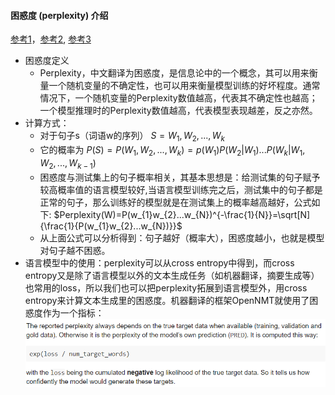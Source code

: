 #### 困惑度 (perplexity) 介绍
[参考1](https://paddlepedia.readthedocs.io/en/latest/tutorials/deep_learning/metrics/perplexity.html)，[参考2](https://zhuanlan.zhihu.com/p/44107044), [参考3](https://zhuanlan.zhihu.com/p/114432097)

- 困惑度定义
  - Perplexity，中文翻译为困惑度，是信息论中的一个概念，其可以用来衡量一个随机变量的不确定性，也可以用来衡量模型训练的好坏程度。通常情况下，一个随机变量的Perplexity数值越高，代表其不确定性也越高；一个模型推理时的Perplexity数值越高，代表模型表现越差，反之亦然。
- 计算方式：
  - 对于句子s（词语w的序列）
  $S = W_{1}, W_{2},...,W_{k}$
  - 它的概率为 $P(S) = P(W_{1}, W_{2}, ..., W_{k}) = p(W_{1})P(W_{2}|W_{1})...P(W_{k}|W_{1},W_{2},...,W_{k-1})$
  - 困惑度与测试集上的句子概率相关，其基本思想是：给测试集的句子赋予较高概率值的语言模型较好,当语言模型训练完之后，测试集中的句子都是正常的句子，那么训练好的模型就是在测试集上的概率越高越好，公式如下:
  $Perplexity(W)=P(w_{1}w_{2}...w_{N})^{-\frac{1}{N}}=\sqrt[N]{\frac{1}{P(w_{1}w_{2}...w_{N})}}$
  - 从上面公式可以分析得到：句子越好（概率大），困惑度越小，也就是模型对句子越不困惑。
- 语言模型中的使用：perplexity可以从cross entropy中得到，而cross entropy又是除了语言模型以外的文本生成任务（如机器翻译，摘要生成等）也常用的loss，所以我们也可以把perplexity拓展到语言模型外，用cross entropy来计算文本生成里的困惑度。机器翻译的框架OpenNMT就使用了困惑度作为一个指标：
  	![困惑度计算](./images/ppl.png)